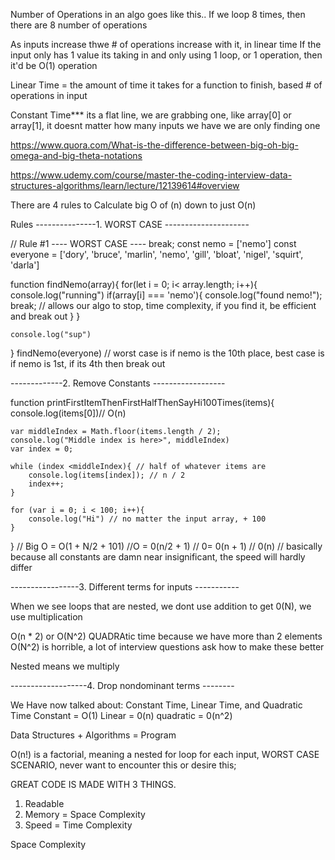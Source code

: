 Number of Operations in an algo goes like this.. If we loop 8 times, then there are 8 number of operations

As inputs increase thwe # of operations increase with it, in linear time
If the input only has 1 value its taking in and only using 1 loop, or 1 operation, then it'd be O(1) operation

Linear Time = the amount of time it takes for a function to finish, based # of operations in input

Constant Time*** its a flat line, we are grabbing one, like array[0] or array[1], it doesnt matter how many inputs we have we are only finding one


https://www.quora.com/What-is-the-difference-between-big-oh-big-omega-and-big-theta-notations

https://www.udemy.com/course/master-the-coding-interview-data-structures-algorithms/learn/lecture/12139614#overview

There are 4 rules to Calculate big O of (n) down to just O(n)

Rules
---------------1. WORST CASE ---------------------

// Rule #1 ---- WORST CASE ---- break;
const nemo = ['nemo']
const everyone = ['dory', 'bruce', 'marlin', 'nemo', 'gill', 'bloat', 'nigel', 'squirt', 'darla']

function findNemo(array){
    for(let i = 0; i< array.length; i++){
        console.log("running")
        if(array[i] === 'nemo'){
            console.log("found nemo!");
            break; // allows our algo to stop, time complexity, if you find it, be efficient and break out
        }
    }

    console.log("sup")
}
findNemo(everyone)
// worst case is if nemo is the 10th place, best case is if nemo is 1st, if its 4th then break out




-------------2. Remove Constants ------------------

function printFirstItemThenFirstHalfThenSayHi100Times(items){
    console.log(items[0])// O(n)

    var middleIndex = Math.floor(items.length / 2);
    console.log("Middle index is here>", middleIndex)
    var index = 0;

    while (index <middleIndex){ // half of whatever items are
        console.log(items[index]); // n / 2
        index++;
    }

    for (var i = 0; i < 100; i++){
        console.log("Hi") // no matter the input array, + 100
    }
}
// Big O = O(1 + N/2 + 101)
//O = 0(n/2 + 1)
// 0= 0(n + 1)
// 0(n)
// basically because all constants are damn near insignificant, the speed will hardly differ



-----------------3. Different terms for inputs -----------


When we see loops that are nested, we dont use addition to get 0(N), we use multiplication

O(n * 2) or O(N^2)
QUADRAtic time because we have more than 2 elements
O(N^2) is horrible, a lot of interview questions ask how to make these better

Nested means we multiply

-------------------4. Drop nondominant terms --------

We Have now talked about: Constant Time, Linear Time, and Quadratic Time
Constant = O(1)
Linear = 0(n)
quadratic = 0(n^2)

Data Structures + Algorithms = Program


O(n!) is a factorial, meaning a nested for loop for each input, WORST CASE SCENARIO,
never want to encounter this or desire this;

GREAT CODE IS MADE WITH 3 THINGS.
1. Readable
2. Memory = Space Complexity
3. Speed = Time Complexity



Space Complexity 